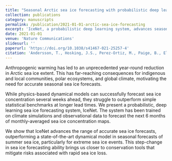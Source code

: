 ```yaml
---
title: "Seasonal Arctic sea ice forecasting with probabilistic deep learning"
collection: publications
category: manuscripts
permalink: /publication/2021-01-01-arctic-sea-ice-forecasting
excerpt: 'IceNet, a probabilistic deep learning system, advances seasonal Arctic sea ice forecasts, outperforming dynamical models and statistical benchmarks, with implications for conservation and risk mitigation.'
date: 2021-01-01
venue: 'Nature Communications'
slidesurl: ''
paperurl: 'https://doi.org/10.1038/s41467-021-25257-4'
citation: 'Andersson, T., Hosking, J.S., Perez-Ortiz, M., Paige, B., Elliott, A., Russell, C., Law, S., Jones, D.C., Wilkinson, J., Phillips, T., Byrne, J., Tietsche, S., Sarojini, B.B., Blanchard-Wrigglesworth, E., Aksenov, Y., Downie, R., and Shuckburgh, E. (2021). "Seasonal Arctic sea ice forecasting with probabilistic deep learning." <i>Nature Communications</i>, 12, 5124. \href{https://doi.org/10.1038/s41467-021-25257-4}{https://doi.org/10.1038/s41467-021-25257-4}'
---
```

Anthropogenic warming has led to an unprecedented year-round reduction in Arctic sea ice extent. This has far-reaching consequences for indigenous and local communities, polar ecosystems, and global climate, motivating the need for accurate seasonal sea ice forecasts. 

While physics-based dynamical models can successfully forecast sea ice concentration several weeks ahead, they struggle to outperform simple statistical benchmarks at longer lead times. We present a probabilistic, deep learning sea ice forecasting system, IceNet. The system has been trained on climate simulations and observational data to forecast the next 6 months of monthly-averaged sea ice concentration maps. 

We show that IceNet advances the range of accurate sea ice forecasts, outperforming a state-of-the-art dynamical model in seasonal forecasts of summer sea ice, particularly for extreme sea ice events. This step-change in sea ice forecasting ability brings us closer to conservation tools that mitigate risks associated with rapid sea ice loss.
